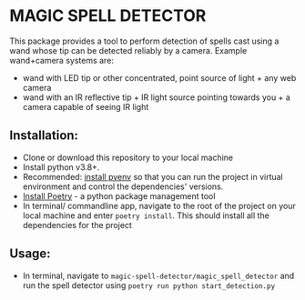# MAGIC SPELL DETECTOR

This package provides a tool to perform detection of spells cast using a wand whose tip can be detected reliably by a camera.
Example wand+camera systems are:
 - wand with LED tip or other concentrated, point source of light + any web camera
 - wand with an IR reflective tip + IR light source pointing towards you + a camera capable of seeing IR light

## Installation:

- Clone or download this repository to your local machine
- Install python v3.8+. 
- Recommended: [install pyenv](https://github.com/pyenv/pyenv#installation) so that you can run the project in virtual environment and control the dependencies' versions.
- [Install Poetry](https://python-poetry.org/docs/) - a python package management tool
- In terminal/ commandline app, navigate to the root of the project on your local machine and enter `poetry install`. This should
install all the dependencies for the project

## Usage:

- In terminal, navigate to `magic-spell-detector/magic_spell_detector` and run the spell detector using `poetry run python start_detection.py`
